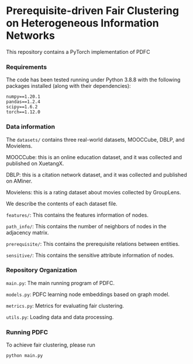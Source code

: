 # Prerequisite-driven Fair Clustering on Heterogeneous Information Networks

This repository contains a PyTorch implementation of PDFC

### Requirements

The code has been tested running under Python 3.8.8 with the following packages installed (along with their dependencies):

```
numpy==1.20.1
pandas==1.2.4
scipy==1.6.2
torch==1.12.0
```

### Data information
The ``datasets/`` contains three real-world datasets, MOOCCube, DBLP, and Movielens.

MOOCCube: this is an online education dataset, and it was collected and published on XuetangX.

DBLP: this is a citation network dataset, and it was collected and published on AMiner.

Movielens: this is a rating dataset about movies collected by GroupLens.


We describe the contents of each dataset file.

``features/``: This contains the features information of nodes.

``path_info/``: This contains the number of neighbors of nodes in the adjacency matrix.

``prerequisite/``: This contains the prerequisite relations between entities.

``sensitive/``: This contains the sensitive attribute information of nodes.


### Repository Organization
``main.py``: The main running program of PDFC.

``models.py``: PDFC learning node embeddings based on graph model.

``metrics.py``: Metrics for evaluating fair clustering.

``utils.py``: Loading data and data processing.


### Running PDFC
To achieve fair clustering, please run
```bash
python main.py 
```



